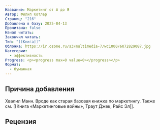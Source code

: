 ```yaml
---
Название: Маркетинг от А до Я
Автор: Филип Котлер
Страниц: "216"
Добавлена в базу: 2025-04-13
Прочитана: false
Начал читать: 
Закончил читать: 
Тип: "[[Книга]]"
Обложка: https://ir.ozone.ru/s3/multimedia-7/wc1000/6072829087.jpg
Категории:
  - эффективность
Progress: <p><progress max=0 value=0></progress></p>
Формат:
  - бумажная
---
```

## Причина добавления

Хвалил Манн. Вроде как старая базовая книжка по маркетингу. Также см. [[Книга «Маркетинговые войны»,  Траут Джек, Райс Эл]].

## Рецензия